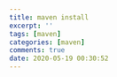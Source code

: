 ```yaml
---
title: maven install
excerpt: ''
tags: [maven]
categories: [maven]
comments: true
date: 2020-05-19 00:30:52
---
```


## 